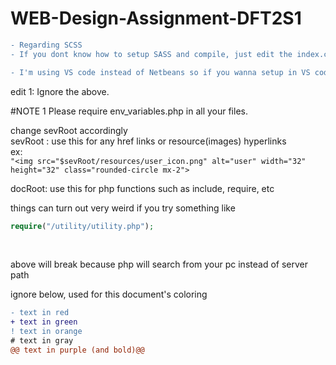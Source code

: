 # WEB-Design-Assignment-DFT2S1

```diff
- Regarding SCSS
- If you dont know how to setup SASS and compile, just edit the index.css file directly. I'll fix that later

- I'm using VS code instead of Netbeans so if you wanna setup in VS code I can help you.
```


edit 1:
Ignore the above. <br />

#NOTE 1
Please require env_variables.php in all your files. <br />

change sevRoot accordingly <br />
sevRoot : use this for any href links or resource(images) hyperlinks<br /> 
ex: <br />
```"<img src="$sevRoot/resources/user_icon.png" alt="user" width="32" height="32" class="rounded-circle mx-2">```

docRoot: use this for php functions such as include, require, etc <br />

things can turn out very weird if you try something like <br />
```php
require("/utility/utility.php");
``` 
<br />

above will break because php will search from your pc instead of server path

ignore below, used for this document's coloring
```diff
- text in red
+ text in green
! text in orange
# text in gray
@@ text in purple (and bold)@@
```
